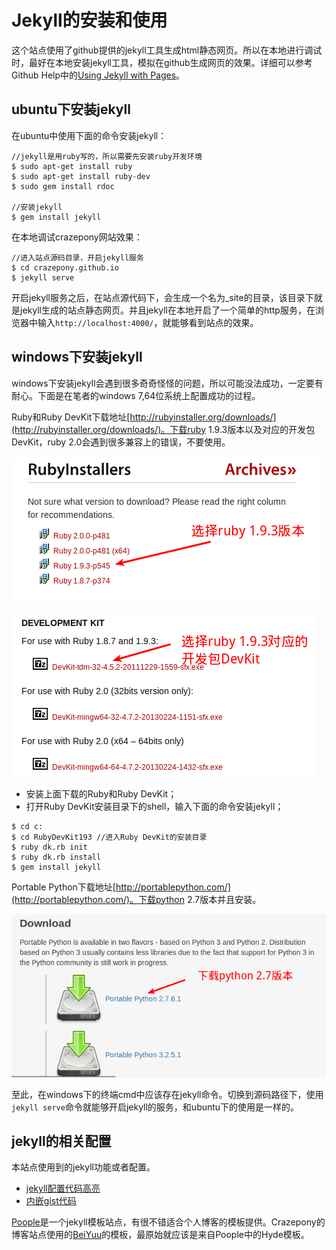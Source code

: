 
#  Jekyll的安装和使用


这个站点使用了github提供的jekyll工具生成html静态网页。所以在本地进行调试时，最好在本地安装jekyll工具，模拟在github生成网页的效果。详细可以参考Github Help中的[Using Jekyll with Pages](https://help.github.com/articles/using-jekyll-with-pages)。

## ubuntu下安装jekyll
在ubuntu中使用下面的命令安装jekyll：

~~~
//jekyll是用ruby写的，所以需要先安装ruby开发环境
$ sudo apt-get install ruby
$ sudo apt-get install ruby-dev
$ sudo gem install rdoc

//安装jekyll
$ gem install jekyll
~~~

在本地调试crazepony网站效果：

~~~
//进入站点源码目录，开启jekyll服务
$ cd crazepony.github.io
$ jekyll serve

~~~

开启jekyll服务之后，在站点源代码下，会生成一个名为_site的目录，该目录下就是jekyll生成的站点静态网页。并且jekyll在本地开启了一个简单的http服务，在浏览器中输入`http://localhost:4000/`，就能够看到站点的效果。

## windows下安装jekyll
windows下安装jekyll会遇到很多奇奇怪怪的问题，所以可能没法成功，一定要有耐心。下面是在笔者的windows 7,64位系统上配置成功的过程。

Ruby和Ruby DevKit下载地址[http://rubyinstaller.org/downloads/](http://rubyinstaller.org/downloads/)。下载ruby 1.9.3版本以及对应的开发包DevKit，ruby 2.0会遇到很多兼容上的错误，不要使用。

![](/assets/img/ruby.png)

![](/assets/img/ruby-devkit.png)

* 安装上面下载的Ruby和Ruby DevKit；
* 打开Ruby DevKit安装目录下的shell，输入下面的命令安装jekyll；

~~~
$ cd c:
$ cd RubyDevKit193 //进入Ruby DevKit的安装目录
$ ruby dk.rb init
$ ruby dk.rb install
$ gem install jekyll
~~~

Portable Python下载地址[http://portablepython.com/](http://portablepython.com/)。下载python 2.7版本并且安装。

![](/assets/img/python.png)

至此，在windows下的终端cmd中应该存在jekyll命令。切换到源码路径下，使用`jekyll serve`命令就能够开启jekyll的服务，和ubuntu下的使用是一样的。

## jekyll的相关配置

本站点使用到的jekyll功能或者配置。

* [jekyll配置代码高亮](http://jekyllrb.com/docs/templates/#code-snippet-highlighting)
* [内嵌gist代码](http://jekyllrb.com/docs/templates/#gist)

[Poople](http://getpoole.com/)是一个jekyll模板站点，有很不错适合个人博客的模板提供。Crazepony的博客站点使用的[BeiYuu](http://beiyuu.com/)的模板，最原始就应该是来自Poople中的Hyde模板。
